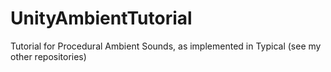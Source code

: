 # UnityAmbientTutorial
Tutorial for Procedural Ambient Sounds, as implemented in Typical (see my other repositories)
